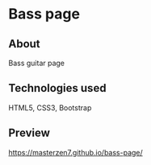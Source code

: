 # Bass page

## About
Bass guitar page

## Technologies used
HTML5, CSS3, Bootstrap

## Preview
https://masterzen7.github.io/bass-page/